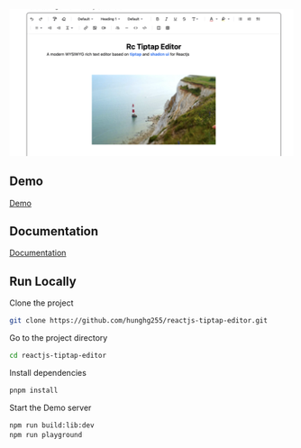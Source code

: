 ![App Screenshot](./screenshot/screenshot.png)

## Demo

[Demo](https://reactjs-tiptap-editor-playground.vercel.app/)

## Documentation

[Documentation](https://reactjs-tiptap-editor.vercel.app/)

## Run Locally

Clone the project

```bash
git clone https://github.com/hunghg255/reactjs-tiptap-editor.git
```

Go to the project directory

```bash
cd reactjs-tiptap-editor
```

Install dependencies

```bash
pnpm install
```

Start the Demo server

```bash
npm run build:lib:dev
npm run playground
```

